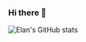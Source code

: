 ### Hi there 👋

<!--
**elaninhust/elaninhust** is a ✨ _special_ ✨ repository because its `README.md` (this file) appears on your GitHub profile.

Here are some ideas to get you started:

- 🔭 I’m currently working on ...
- 🌱 I’m currently learning ...
- 👯 I’m looking to collaborate on ...
- 🤔 I’m looking for help with ...
- 💬 Ask me about ...
- 📫 How to reach me: ...
- 😄 Pronouns: ...
- ⚡ Fun fact: ...
-->

![Elan's GitHub stats](https://github-readme-stats.vercel.app/api?username=elaninhust&rank_icon=github)

<!--START_SECTION:waka-->
<!--END_SECTION:waka-->
